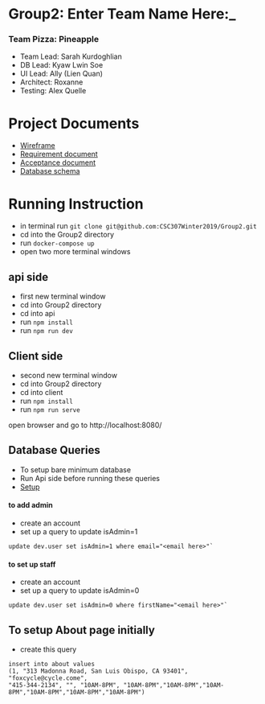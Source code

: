 Group2: Enter Team Name Here:_
==============================
### Team Pizza: Pineapple


* Team Lead: Sarah Kurdoghlian
* DB Lead: Kyaw Lwin Soe
* UI Lead: Ally (Lien Quan)
* Architect: Roxanne
* Testing: Alex Quelle

# Project Documents
* [Wireframe](https://github.com/CSC307Winter2019/Group2/blob/master/Documents/Flow_Chart_and_Wireframe.pdf)
* [Requirement document](https://docs.google.com/document/d/1Jpo7Zb7tmBjNclNY4RTOuzHTpVCeZuOCzqPQIugO4pM/edit?usp=sharing)
* [Acceptance document](https://docs.google.com/spreadsheets/d/1F6GsC59ohIOi7bILhus72_ViUraa0Stw86vjsejLJFM/edit?usp=sharing)
* [Database schema](https://app.sqldbm.com/MySQL/Share/xvRP5NF28w0S85sWkNUghkGFrngIE8md_DYjF4jNYw0)

# Running Instruction
- in terminal run `git clone git@github.com:CSC307Winter2019/Group2.git`
- cd into the Group2 directory
- run `docker-compose up`
- open two more terminal windows

## api side
- first new terminal window
- cd into Group2 directory
- cd into api
- run `npm install`
- run `npm run dev`

## Client side
- second new terminal window
- cd into Group2 directory
- cd into client
- run `npm install`
- run `npm run serve`

open browser and go to http://localhost:8080/

## Database Queries
- To setup bare minimum database
- Run Api side before running these queries
- [Setup](api/Database/init.sql)

#### to add admin 
- create an account
- set up a query to update isAdmin=1
```
update dev.user set isAdmin=1 where email="<email here>"`
```
#### to set up staff
- create an account
- set up a query to update isAdmin=0
```
update dev.user set isAdmin=0 where firstName="<email here>"`
```

## To setup About page initially
- create this query
```
insert into about values
(1, "313 Madonna Road, San Luis Obispo, CA 93401", "foxcycle@cycle.come",
"415-344-2134", "", "10AM-8PM", "10AM-8PM","10AM-8PM","10AM-8PM","10AM-8PM","10AM-8PM","10AM-8PM")
```
